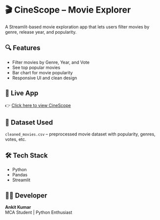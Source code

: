# 🎬 CineScope – Movie Explorer

A Streamlit-based movie exploration app that lets users filter movies by genre, release year, and popularity.

## 🔍 Features
- Filter movies by Genre, Year, and Vote
- See top popular movies
- Bar chart for movie popularity
- Responsive UI and clean design

## 🚀 Live App
👉 [Click here to view CineScope](https://your-app-link.streamlit.app)

## 📁 Dataset Used
`cleaned_movies.csv` – preprocessed movie dataset with popularity, genres, votes, etc.

## 🛠️ Tech Stack
- Python
- Pandas
- Streamlit

## 👨‍💻 Developer
**Ankit Kumar**  
MCA Student | Python Enthusiast  
